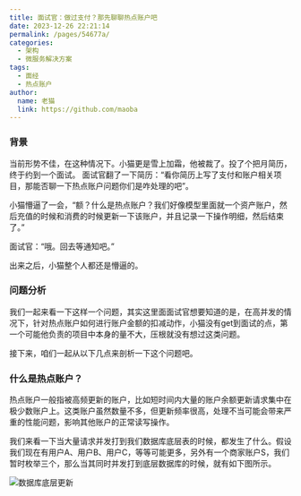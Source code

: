 ```yaml
---
title: 面试官：做过支付？那先聊聊热点账户吧
date: 2023-12-26 22:21:14
permalink: /pages/54677a/
categories:
  - 架构
  - 微服务解决方案
tags:
  - 面经
  - 热点账户
author: 
  name: 老猫
  link: https://github.com/maoba
---
```

### 背景
当前形势不佳，在这种情况下。小猫更是雪上加霜，他被裁了。投了个把月简历，终于约到一个面试。
面试官翻了一下简历：“看你简历上写了支付和账户相关项目，那能否聊一下热点账户问题你们是咋处理的吧”。

小猫懵逼了一会，“额？什么是热点账户？我们好像模型里面就一个资产账户，然后充值的时候和消费的时候更新一下该账户，并且记录一下操作明细，然后结束了。”

面试官：“哦。回去等通知吧。”

出来之后，小猫整个人都还是懵逼的。

### 问题分析
我们一起来看一下这样一个问题，其实这里面面试官想要知道的是，在高并发的情况下，针对热点账户如何进行账户金额的扣减动作，小猫没有get到面试的点，第一个可能他负责的项目中本身的量不大，压根就没有想过这类问题。

接下来，咱们一起从以下几点来剖析一下这个问题吧。


### 什么是热点账户？
热点账户一般指被高频更新的账户，比如短时间内大量的账户余额更新请求集中在极少数账户上。这类账户虽然数量不多，但更新频率很高，处理不当可能会带来严重的性能问题，影响其他账户的正常读写操作。

我们来看一下当大量请求并发打到我们数据库底层表的时候，都发生了什么。假设我们现在有用户A、用户B、用户C，等等可能更多，另外有一个商家账户S，我们暂时枚举三个，那么当其同时并发打到底层数据库的时候，就有如下图所示。

![数据库底层更新](https://cdn.ktdaddy.com/architecture/biz/hotacc/base.png?imageView2/0/q/75|imageslim)


